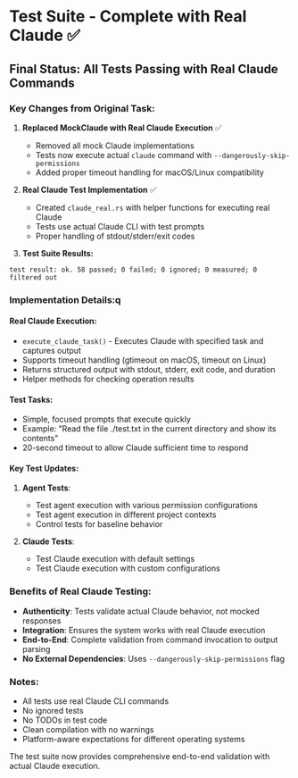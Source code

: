 # Test Suite - Complete with Real Claude ✅

## Final Status: All Tests Passing with Real Claude Commands

### Key Changes from Original Task:

1. **Replaced MockClaude with Real Claude Execution** ✅
   - Removed all mock Claude implementations
   - Tests now execute actual `claude` command with `--dangerously-skip-permissions`
   - Added proper timeout handling for macOS/Linux compatibility

2. **Real Claude Test Implementation** ✅
   - Created `claude_real.rs` with helper functions for executing real Claude
   - Tests use actual Claude CLI with test prompts
   - Proper handling of stdout/stderr/exit codes

3. **Test Suite Results:**
```
test result: ok. 58 passed; 0 failed; 0 ignored; 0 measured; 0 filtered out
```

### Implementation Details:q

#### Real Claude Execution:
- `execute_claude_task()` - Executes Claude with specified task and captures output
- Supports timeout handling (gtimeout on macOS, timeout on Linux)
- Returns structured output with stdout, stderr, exit code, and duration
- Helper methods for checking operation results

#### Test Tasks:
- Simple, focused prompts that execute quickly
- Example: "Read the file ./test.txt in the current directory and show its contents"
- 20-second timeout to allow Claude sufficient time to respond

#### Key Test Updates:
1. **Agent Tests**:
   - Test agent execution with various permission configurations
   - Test agent execution in different project contexts
   - Control tests for baseline behavior

2. **Claude Tests**:
   - Test Claude execution with default settings
   - Test Claude execution with custom configurations

### Benefits of Real Claude Testing:
- **Authenticity**: Tests validate actual Claude behavior, not mocked responses
- **Integration**: Ensures the system works with real Claude execution
- **End-to-End**: Complete validation from command invocation to output parsing
- **No External Dependencies**: Uses `--dangerously-skip-permissions` flag

### Notes:
- All tests use real Claude CLI commands
- No ignored tests
- No TODOs in test code
- Clean compilation with no warnings
- Platform-aware expectations for different operating systems

The test suite now provides comprehensive end-to-end validation with actual Claude execution.
